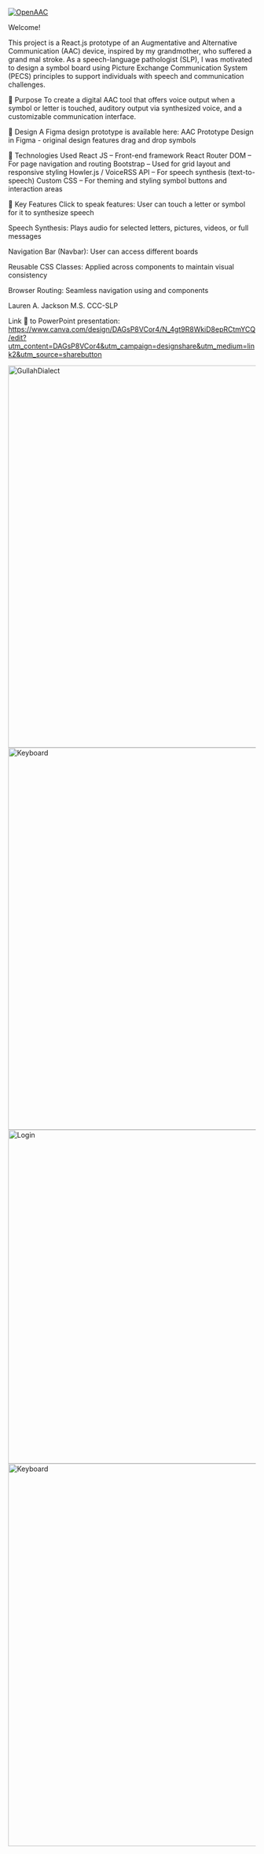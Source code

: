 [![OpenAAC](https://www.openaac.org/images/OpenAAC-chat-red.svg)](https://www.openaac.org/advocates.html)

Welcome!

This project is a React.js prototype of an Augmentative and Alternative Communication (AAC) device, inspired by my grandmother, who suffered a grand mal stroke. As a speech-language pathologist (SLP), I was motivated to design a symbol board using Picture Exchange Communication System (PECS) principles to support individuals with speech and communication challenges.

🧠 Purpose
To create a digital AAC tool that offers voice output when a symbol or letter is touched, auditory output via synthesized voice, and a customizable communication interface.

🎨 Design
A Figma design prototype is available here:
AAC Prototype Design in Figma - original design features drag and drop symbols

🧰 Technologies Used
React JS – Front-end framework
React Router DOM – For page navigation and routing
Bootstrap – Used for grid layout and responsive styling
Howler.js / VoiceRSS API – For speech synthesis (text-to-speech)
Custom CSS – For theming and styling symbol buttons and interaction areas

🔑 Key Features
Click to speak features: User can touch a letter or symbol for it to synthesize speech

Speech Synthesis: Plays audio for selected letters, pictures, videos, or full messages

Navigation Bar (Navbar): User can access different boards

Reusable CSS Classes: Applied across components to maintain visual consistency

Browser Routing: Seamless navigation using <Routes> and <Link> components

Lauren A. Jackson M.S. CCC-SLP

Link 🔗  to PowerPoint presentation: https://www.canva.com/design/DAGsP8VCor4/N_4gt9R8WkiD8epRCtmYCQ/edit?utm_content=DAGsP8VCor4&utm_campaign=designshare&utm_medium=link2&utm_source=sharebutton


<img width="1407" height="776" alt="GullahDialect" src="https://github.com/user-attachments/assets/05d72fde-1527-4246-80fe-044d9087f96f" />

<img width="1407" height="776" alt="Keyboard" src="https://github.com/user-attachments/assets/2c45b5cc-abd4-41d8-b2c1-a87ae79dff8b" />

<img width="1091" height="678" alt="Login" src="https://github.com/user-attachments/assets/5f86028c-e387-42bb-9355-046ad286df82" />
<img width="1286" height="777" alt="Keyboard" src="https://github.com/user-attachments/assets/dc7cf4a1-6b1c-4afb-9b38-24c84f3050a2" />
